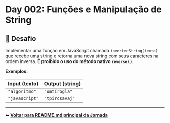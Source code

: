 # Day 002: Funções e Manipulação de String

## 🎯 Desafio

Implementar uma função em JavaScript chamada `inverterString(texto)` que recebe uma string e retorna uma nova string com seus caracteres na ordem inversa. **É proibido o uso do método nativo `reverse()`**.

**Exemplos:**

| Input (texto) | Output (string) |
| :--- | :--- |
| `"algoritmo"` | `"omtírogla"` |
| `"javascript"` | `"tpircsavaj"` |

---

⬅️ **[Voltar para README.md principal da Jornada](../../README.md)**